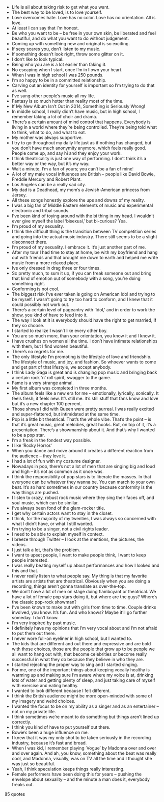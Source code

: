  - Life is all about taking risk to get what you want.
 - The best way to be loved, is to love yourself.
 - Love overcomes hate. Love has no color. Love has no orientation. All is love.
 - At least I can say that I’m honest.
 - Be who you want to be – be free in your own skin, be liberated and feel beautiful, and do what you want to do without judgement.
 - Coming up with something new and original is so exciting.
 - If sexy scares you, don’t listen to my music.
 - If something doesn’t look right, throw some glitter on it.
 - I don’t like to look typical.
 - Being who you are is a lot easier than faking it.
 - No escaping when I start, once I’m in I own your heart.
 - When I was in high school I was 250 pounds.
 - I’m so happy to be in a committed relationship.
 - Carving out an identity for yourself is important so I’m trying to do that as well.
 - I’ve sung other people’s music all my life.
 - Fantasy is so much hotter than reality most of the time.
 - If My New Album Isn’t Out in 2014, Something is Seriously Wrong!
 - In middle school, I really didn’t have music, but in high school, I remember taking a lot of choir and drama.
 - There’s a certain amount of mind control that happens. Everybody is living in a world where they’re being controlled. They’re being told what to think, what to do, and what to eat.
 - My mother was always supportive.
 - I try to go throughout my daily life just as if nothing has changed, but you don’t have much anonymity anymore, which feels really good. People come up, and say hi and they enjoy your work.
 - I think theatricality is just one way of performing. I don’t think it’s a better way or the way, but it’s my way.
 - Wait a minute, I’m a fan of yours; you can’t be a fan of mine!
 - A lot of my male vocal influences are British – people like David Bowie, Freddie Mercury and Robert Plant.
 - Los Angeles can be a really sad city.
 - My dad is a Deadhead, my mom’s a Jewish-American princess from Jersey.
 - All these songs honestly explore the ups and downs of my reality.
 - I was a big fan of Middle Eastern elements of music and experimental electronic and tribal sounds.
 - I’ve been kind of toying around with the bi thing in my head. I wouldn’t ever give myself the label ‘bisexual,’ but bi-curious? Yea.
 - I’m proud of my sexuality.
 - I think the difficult thing is the transition between TV competition series and going into the actual music industry. There still seems to be a slight disconnect there.
 - I’m proud of my sexuality. I embrace it. It’s just another part of me.
 - After my tour I had time to stay at home, be with my boyfriend and hang out with friends and that brought me down to earth and helped me write music from a more relaxed place.
 - Ive only dressed in drag three or four times.
 - So pretty much, to sum it up, if you can freak someone out and bring that kind of emotion out of somebody with a song, you’re doing something right.
 - Conforming is not cool.
 - The biggest risk I’ve ever taken is going on American Idol and trying to be myself. I wasn’t going to try too hard to conform, and I knew that it could possibly not work out.
 - There’s a certain level of pageantry with ‘Idol,’ and in order to work the show, you kind of have to feed into it.
 - The way I look at it is everybody should have the right to get married, if they so choose.
 - I started to realize I wasn’t like every other boy.
 - You are so much more, than your orientation, you know it and I know it.
 - I have crushes on women all the time. I don’t have intimate relationships with them, but I find women beautiful.
 - There’s no regrets for me.
 - The only lifestyle I’m promoting is the lifestyle of love and friendship. The lifestyle of music, and joy, and fashion. So whoever wants to come and get part of that lifestyle, we accept anybody.
 - I think Lady Gaga is great and is changing pop music and bringing back a certain rock ‘n’ roll spirit, swagger to the game.
 - Fame is a very strange animal.
 - My first album was completed in three months.
 - The album feels like a new era for me – emotionally, lyrically, sonically. It feels fresh, it feels new. It’s still me. It’s still stuff that fans know and love but it’s a new chapter 100 percent.
 - Those shows I did with Queen were pretty surreal. I was really excited and super-flattered, but intimidated at the same time.
 - Pop is a little bit theatrical. That’s the whole vibe. That’s the point – is that it’s great music, great melodies, great hooks. But, on top of it, it’s a presentation. There’s a showmanship about it. And that’s why I wanted to be a pop star.
 - I’m a freak in the fondest way possible.
 - I like ‘Rocky Horror.’
 - When you dance and move around it creates a different reaction from the audience – they love it.
 - I had a lot of fun with my costume designer.
 - Nowadays in pop, there’s not a lot of men that are singing big and loud and high – it’s not as common as it once was.
 - I think the responsibility of pop stars is to liberate the masses. In that everyone can be whatever they wanna be. You can march to your own beat. It’s so hard sometimes in our country because conformity is the way things are pushed.
 - I listen to crazy, robust rock music where they sing their faces off, and soul music, which can be similar.
 - I’ve always been fond of the glam-rocker title.
 - I get why certain actors want to stay in the closet.
 - I think, for the majority of my twenties, I was always so concerned with what I didn’t have, or what I still wanted.
 - I’m trying to be a singer, not a civil rights leader.
 - I need to be able to explain myself in context.
 - I breeze through Twitter – I look at the mentions, the pictures, the videos.
 - I just talk a lot, that’s the problem.
 - I want to upset people, I want to make people think, I want to keep people interested.
 - I was really beating myself up about performances and how I looked and this and that.
 - I never really listen to what people say. My thing is that my favorite artists are artists that are theatrical. Obviously when you are doing a recording, things aren’t gonna translate as over-the-top.
 - We don’t have a lot of men on stage doing flamboyant or theatrical. We have a lot of female pop stars doing it, but where are the guys? Where’s the classic pop-rock showman?
 - I’ve been known to make out with girls from time to time. Couple drinks involved, you know. It’s fun. And who knows? Maybe it’ll go further someday. I don’t know.
 - I’m very inspired by past music.
 - I definitely have my opinions that I’m very vocal about and I’m not afraid to put them out there.
 - I never wore full-on eyeliner in high school, but I wanted to.
 - The kids that are different and out there and expressive and are bold with those choices, those are the people that grow up to be people we all want to hang out with, that become celebrities or become really successful in what they do because they believe in who they are.
 - I started rejecting the proper way to sing and I started singing.
 - For me, one of the important things about keeping vocally healthy is warming up and making sure I’m aware where my voice is at, drinking lots of water and getting plenty of sleep, and just taking care of myself with exercise and eating healthy.
 - I wanted to look different because I felt different.
 - I think the British audience might be more open-minded with some of my imagery and weird choices.
 - I wanted the focus to be on my ability as a singer and as an entertainer – not on my private life.
 - I think sometimes we’re meant to do something but things aren’t lined up correctly.
 - I think you kind of have to put yourself out there.
 - Bowie’s been a huge influence on me.
 - I knew that it was my only shot to be taken seriously in the recording industry, because it’s fast and broad.
 - When I was kid, I remember playing ‘Vogue’ by Madonna over and over and over again. And ah, you know, something about the beat was really cool, and Madonna, visually, was on TV all the time and I thought she was just so beautiful.
 - Yeah, I think speculation keeps things really interesting.
 - Female performers have been doing this for years – pushing the envelope about sexuality – and the minute a man does it, everybody freaks out.

85 quotes